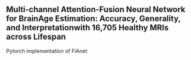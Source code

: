 ## Multi-channel Attention-Fusion Neural Network for BrainAge Estimation: Accuracy, Generality, and Interpretationwith 16,705 Healthy MRIs across Lifespan
Pytorch implementation of FiAnet <br/>

